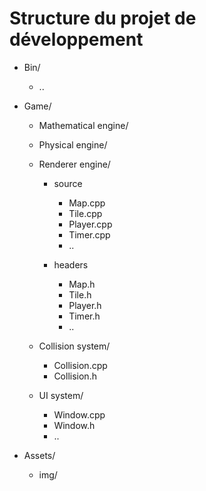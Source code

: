 #   Structure du projet de développement

*   Bin/
    *   ..

*   Game/

    *   Mathematical engine/

    *   Physical engine/

    *   Renderer engine/

        *   source
            *   Map.cpp
            *   Tile.cpp
            *   Player.cpp
            *   Timer.cpp
            *   ..

        *   headers
            *   Map.h
            *   Tile.h
            *   Player.h
            *   Timer.h
            *   ..

    *   Collision system/

        *   Collision.cpp
        *   Collision.h

    *   UI system/
        *   Window.cpp
        *   Window.h
        *   ..

*   Assets/
    *   img/